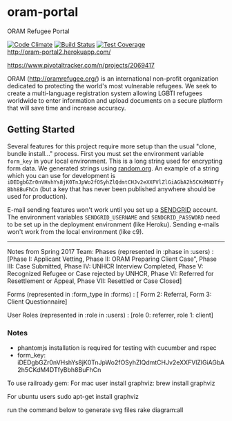 # oram-portal
ORAM Refugee Portal

[![Code Climate](https://codeclimate.com/github/andrewhalle/oram-portal/badges/gpa.svg)](https://codeclimate.com/github/andrewhalle/oram-portal)
[![Build Status](https://travis-ci.org/andrewhalle/oram-portal.svg?branch=master)](https://travis-ci.org/andrewhalle/oram-portal)
[![Test Coverage](https://codeclimate.com/github/andrewhalle/oram-portal/badges/coverage.svg)](https://codeclimate.com/github/andrewhalle/oram-portal/coverage)   
http://oram-portal2.herokuapp.com/

https://www.pivotaltracker.com/n/projects/2069417

ORAM (http://oramrefugee.org/) is an international non-profit organization dedicated to protecting the world's most vulnerable refugees. We seek to create a multi-language registration system allowing LGBTI refugees worldwide to enter information and upload documents on a secure platform that will save time and increase accuracy.

## Getting Started
Several features for this project require more setup than the usual "clone, bundle install..." process. First you must set the environment variable `form_key` in your local environment. This is a long string used for encrypting form data. We generated strings using [random.org](https://www.random.org). An example of a string which you can use for development is `iDEDgbGZr0nVHshYs8jK0TnJpWo2fOSyhZlQdmtCHJv2eXXFVlZlGiAGbA2h5CKdM4DTfyBbh8BuFhCn` (but a key that has never been published anywhere should be used for production).

E-mail sending features won't work until you set up a [SENDGRID](https://sendgrid.com/) account. The environment variables `SENDGRID_USERNAME` and `SENDGRID_PASSWORD` need to be set up in the deployment environment (like Heroku). Sending e-mails won't work from the local environment (like c9).

------

Notes from Spring 2017 Team:
Phases (represented in :phase in :users) : [Phase I: Applicant Vetting, Phase II: ORAM Preparing
Client Case”, Phase III: Case Submitted, Phase IV: UNHCR Interview Completed,
Phase V: Recognized Refugee or Case rejected by UNHCR, Phase VI: Referred for
Resettlement or Appeal, Phase VII: Resettled or Case Closed]

Forms (represented in :form_type in :forms) : [ Form 2: Referral, Form 3: Client Questionnaire]

User Roles (represented in :role in :users) : [role 0: referrer, role 1: client]

### Notes
* phantomjs installation is required for testing with cucumber and rspec
* form_key: iDEDgbGZr0nVHshYs8jK0TnJpWo2fOSyhZlQdmtCHJv2eXXFVlZlGiAGbA2h5CKdM4DTfyBbh8BuFhCn

To use railroady gem:
For mac user install graphviz:
brew install graphviz

For ubuntu users
sudo apt-get install graphviz

run the command below to generate svg files
rake diagram:all
